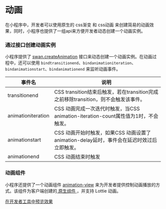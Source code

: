 # 动画

在小程序中，开发者可以使用原生的 css渐变 和 css动画 来创建简易的动画效果，同时，小程序也提供了一组api来方便开发者动态创建一个动画实例。

### 通过接口创建动画实例

小程序提供了 <a href="https://smartprogram.baidu.com/docs/develop/api/show_createanimation/#swan-createAnimation/" target="_blank">swan.createAnimation</a> 接口来动态创建一个动画实例。在动画过程中，还可以使用 `bindtransitionend`、`bindanimationiteration`、`bindanimationstart`、`bindanimationend`  来监听动画事件。


| 事件名 | 说明 |
| ----- | --- |
| transitionend | CSS transition结束后触发，若在transition完成之前移除transition，则不会触发该事件。 |
| animationiteration | CSS 动画完成一次迭代时触发，当CSS animation-iteration-count属性值为1时，不会触发。 |
| animationstart | CSS 动画开始时触发，如果CSS 动画设置了animation-delay延时，事件会在延迟时效过后立即触发。 |
| animationend | CSS 动画结束时触发 |

### 动画组件

小程序还提供了一个动画组件 <a href="https://smartprogram.baidu.com/docs/develop/component/base/#animation-view/" target="_blank">animation-view</a> 来为开发者提供控制动画播放的方式。该组件为客户端创建的<a href="https://smartprogram.baidu.com/docs/develop/component/native/"> 原生组件 </a>，并支持 Lottie 动画。

<a href="swanide://fragment/1aaf692b0800fd9e2ea9d84e1c0613431556528002310" target="_blank">在开发者工具中预览效果</a>

